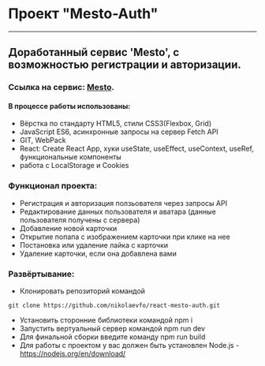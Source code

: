 # Проект "Mesto-Auth"

---

## Доработанный сервис 'Mesto', с возможностью регистрации и авторизации. 

### Ссылка на сервис: [Mesto](https://nikolaev.student.nomoredomains.club).

#### В процессе работы использованы:
- Вёрстка по стандарту HTML5, стили CSS3(Flexbox, Grid)
- JavaScript ES6, асинхронные запросы на сервер Fetch API
- GIT, WebPack
- React: Create React App, хуки useState, useEffect, useContext, useRef, функциональные компоненты
- работа с LocalStorage и Cookies

### Функционал проекта:
- Регистрация и авторизация ползьователя через запросы API
- Редактирование данных пользователя и аватара (данные пользователя получены с сервера)
- Добавление новой карточки
- Открытие попапа с изображением карточки при клике на нее
- Постановка или удаление лайка с карточки
- Удаление карточки, если она добавлена вами

### Развёртывание:
- Клонировать репозиторий командой
```
git clone https://github.com/nikolaevfo/react-mesto-auth.git
```
- Установить сторонние библиотеки командой npm i
- Запустить вертуальный сервер командой npm run dev
- Для финальной сборки введите команду npm run build
- Для работы с проектом у вас должен быть установлен Node.js - https://nodejs.org/en/download/
